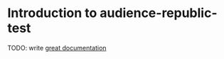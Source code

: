 # Introduction to audience-republic-test

TODO: write [great documentation](http://jacobian.org/writing/what-to-write/)
